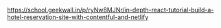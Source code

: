 https://school.geekwall.in/p/ryNw8MJNr/in-depth-react-tutorial-build-a-hotel-reservation-site-with-contentful-and-netlify
